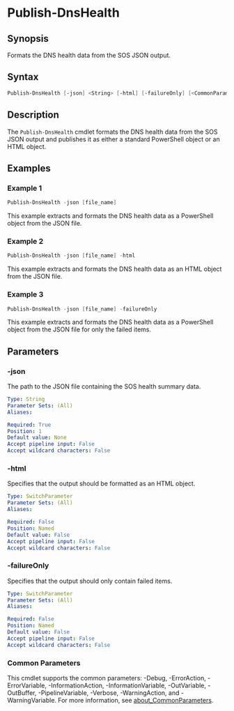 # Publish-DnsHealth

## Synopsis

Formats the DNS health data from the SOS JSON output.

## Syntax

```powershell
Publish-DnsHealth [-json] <String> [-html] [-failureOnly] [<CommonParameters>]
```

## Description

The `Publish-DnsHealth` cmdlet formats the DNS health data from the SOS JSON output and publishes it as either a standard PowerShell object or an HTML object.

## Examples

### Example 1

```powershell
Publish-DnsHealth -json [file_name]
```

This example extracts and formats the DNS health data as a PowerShell object from the JSON file.

### Example 2

```powershell
Publish-DnsHealth -json [file_name] -html
```

This example extracts and formats the DNS health data as an HTML object from the JSON file.

### Example 3

```powershell
Publish-DnsHealth -json [file_name] -failureOnly
```

This example extracts and formats the DNS health data as a PowerShell object from the JSON file for only the failed items.

## Parameters

### -json

The path to the JSON file containing the SOS health summary data.

```yaml
Type: String
Parameter Sets: (All)
Aliases:

Required: True
Position: 1
Default value: None
Accept pipeline input: False
Accept wildcard characters: False
```

### -html

Specifies that the output should be formatted as an HTML object.

```yaml
Type: SwitchParameter
Parameter Sets: (All)
Aliases:

Required: False
Position: Named
Default value: False
Accept pipeline input: False
Accept wildcard characters: False
```

### -failureOnly

Specifies that the output should only contain failed items.

```yaml
Type: SwitchParameter
Parameter Sets: (All)
Aliases:

Required: False
Position: Named
Default value: False
Accept pipeline input: False
Accept wildcard characters: False
```

### Common Parameters

This cmdlet supports the common parameters: -Debug, -ErrorAction, -ErrorVariable, -InformationAction, -InformationVariable, -OutVariable, -OutBuffer, -PipelineVariable, -Verbose, -WarningAction, and -WarningVariable. For more information, see [about_CommonParameters](http://go.microsoft.com/fwlink/?LinkID=113216).
